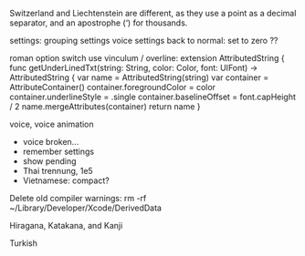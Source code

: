 Switzerland and Liechtenstein are different, as they use a point as a decimal separator, and an apostrophe (‘) for thousands.

settings: grouping
settings voice
settings back to normal: set to zero ??

roman option switch use vinculum / overline:
extension AttributedString {
    func getUnderLinedTxt(string: String, color: Color, font: UIFont) -> AttributedString {
        var name = AttributedString(string)
        var container = AttributeContainer()
        container.foregroundColor = color
        container.underlineStyle = .single
        container.baselineOffset = font.capHeight / 2
        name.mergeAttributes(container)
        return name
    }

voice, voice animation

- voice broken...
- remember settings
- show pending
- Thai trennung, 1e5
- Vietnamese: compact?

Delete old compiler warnings:
rm -rf ~/Library/Developer/Xcode/DerivedData

Hiragana, Katakana, and Kanji

Turkish
